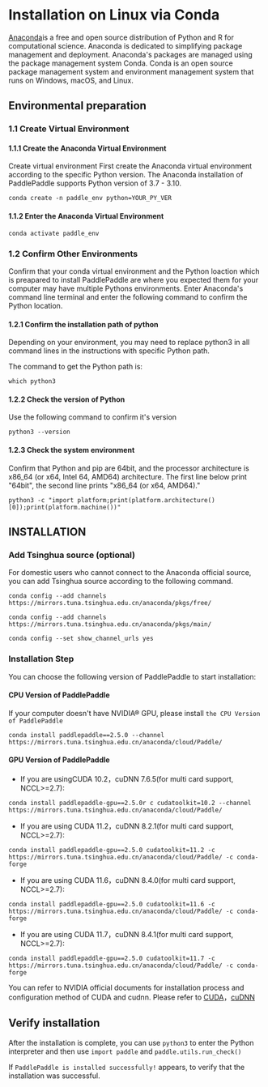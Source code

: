 # Installation on Linux via Conda

[Anaconda](https://www.anaconda.com/)is a free and open source distribution of Python and R for computational science. Anaconda is dedicated to simplifying package management and deployment. Anaconda's packages are managed using the package management system Conda. Conda is an open source package management system and environment management system that runs on Windows, macOS, and Linux.


## Environmental preparation

### 1.1 Create Virtual Environment

#### 1.1.1 Create the Anaconda Virtual Environment

Create virtual environment First create the Anaconda virtual environment according to the specific Python version. The Anaconda installation of PaddlePaddle supports Python version of 3.7 - 3.10.

```
conda create -n paddle_env python=YOUR_PY_VER
```



#### 1.1.2 Enter the Anaconda Virtual Environment

```
conda activate paddle_env
```



### 1.2 Confirm Other Environments

Confirm that your conda virtual environment and the Python loaction which is preapared to install PaddlePaddle are where you expected them for your computer may have multiple Pythons environments. Enter Anaconda's command line terminal and enter the following command to confirm the Python location.

#### 1.2.1 Confirm the installation path of python

Depending on your environment, you may need to replace python3 in all command lines in the instructions with specific Python path.

The command to get the Python path is:

```
which python3
```



#### 1.2.2 Check the version of Python


Use the following command to confirm it's version

```
python3 --version
```



#### 1.2.3 Check the system environment

Confirm that Python and pip are 64bit, and the processor architecture is x86_64 (or x64, Intel 64, AMD64) architecture. The first line below print "64bit", the second line prints "x86_64 (or x64, AMD64)."


```
python3 -c "import platform;print(platform.architecture()[0]);print(platform.machine())"
```





## INSTALLATION

### Add Tsinghua source (optional)

For domestic users who cannot connect to the Anaconda official source, you can add Tsinghua source according to the following command.


```
conda config --add channels https://mirrors.tuna.tsinghua.edu.cn/anaconda/pkgs/free/
```
```
conda config --add channels https://mirrors.tuna.tsinghua.edu.cn/anaconda/pkgs/main/
```
```
conda config --set show_channel_urls yes
```


### Installation Step

You can choose the following version of PaddlePaddle to start installation:



#### CPU Version of PaddlePaddle

If your computer doesn't have NVIDIA® GPU, please install `the CPU Version of PaddlePaddle`

```
conda install paddlepaddle==2.5.0 --channel https://mirrors.tuna.tsinghua.edu.cn/anaconda/cloud/Paddle/
```



#### GPU Version of PaddlePaddle


*  If you are usingCUDA 10.2，cuDNN 7.6.5(for multi card support, NCCL>=2.7):

  ```
  conda install paddlepaddle-gpu==2.5.0r c cudatoolkit=10.2 --channel https://mirrors.tuna.tsinghua.edu.cn/anaconda/cloud/Paddle/
  ```

*  If you are using CUDA 11.2，cuDNN 8.2.1(for multi card support, NCCL>=2.7):

  ```
  conda install paddlepaddle-gpu==2.5.0 cudatoolkit=11.2 -c https://mirrors.tuna.tsinghua.edu.cn/anaconda/cloud/Paddle/ -c conda-forge
  ```

*  If you are using CUDA 11.6，cuDNN 8.4.0(for multi card support, NCCL>=2.7):

  ```
  conda install paddlepaddle-gpu==2.5.0 cudatoolkit=11.6 -c https://mirrors.tuna.tsinghua.edu.cn/anaconda/cloud/Paddle/ -c conda-forge
  ```

*  If you are using CUDA 11.7，cuDNN 8.4.1(for multi card support, NCCL>=2.7):

  ```
  conda install paddlepaddle-gpu==2.5.0 cudatoolkit=11.7 -c https://mirrors.tuna.tsinghua.edu.cn/anaconda/cloud/Paddle/ -c conda-forge
  ```

You can refer to NVIDIA official documents for installation process and configuration method of CUDA and cudnn. Please refer to [CUDA](https://docs.nvidia.com/cuda/cuda-installation-guide-linux/)，[cuDNN](https://docs.nvidia.com/deeplearning/sdk/cudnn-install/)


## Verify installation

After the installation is complete, you can use `python3` to enter the Python interpreter and then use `import paddle` and `paddle.utils.run_check()`

If `PaddlePaddle is installed successfully!` appears, to verify that the installation was successful.
